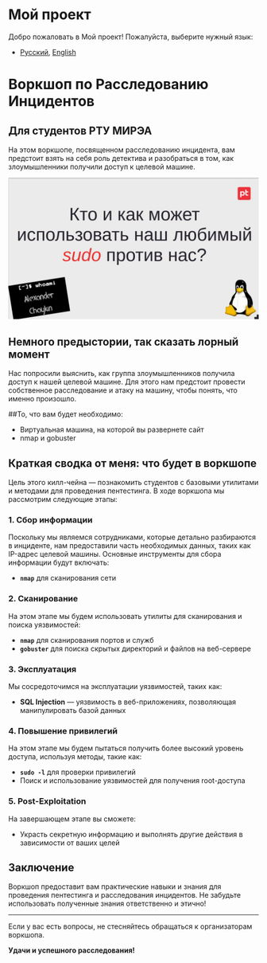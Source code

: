 # Мой проект

Добро пожаловать в Мой проект! Пожалуйста, выберите нужный язык:

- [Русский](README.md), [English](README-en.md)
# Воркшоп по Расследованию Инцидентов

## Для студентов РТУ МИРЭА

На этом воркшопе, посвященном расследованию инцидента, вам предстоит взять на себя роль детектива и разобраться в том, как злоумышленники получили доступ к целевой машине.

![KILL_CHAIN](https://github.com/MNESTRASHNO/Base_Things/blob/main/photo_2024-07-23_15-32-20.jpg?raw=true)

## Немного предыстории, так сказать лорный момент

Нас попросили выяснить, как группа злоумышленников получила доступ к нашей целевой машине. Для этого нам предстоит провести собственное расследование и атаку на машину, чтобы понять, что именно произошло.

##То, что вам будет необходимо:
- Виртуальная машина, на которой вы развернете сайт
- nmap и gobuster

## Краткая сводка от меня: что будет в воркшопе

Цель этого килл-чейна — познакомить студентов с базовыми утилитами и методами для проведения пентестинга. В ходе воркшопа мы рассмотрим следующие этапы:

### 1. Сбор информации

Поскольку мы являемся сотрудниками, которые детально разбираются в инциденте, нам предоставили часть необходимых данных, таких как IP-адрес целевой машины. Основные инструменты для сбора информации будут включать:

- **`nmap`** для сканирования сети

### 2. Сканирование

На этом этапе мы будем использовать утилиты для сканирования и поиска уязвимостей:

- **`nmap`** для сканирования портов и служб
- **`gobuster`** для поиска скрытых директорий и файлов на веб-сервере

### 3. Эксплуатация

Мы сосредоточимся на эксплуатации уязвимостей, таких как:

- **SQL Injection** — уязвимость в веб-приложениях, позволяющая манипулировать базой данных

### 4. Повышение привилегий

На этом этапе мы будем пытаться получить более высокий уровень доступа, используя методы, такие как:

- **`sudo -l`** для проверки привилегий
- Поиск и использование уязвимостей для получения root-доступа

### 5. Post-Exploitation

На завершающем этапе вы сможете:

- Украсть секретную информацию и выполнять другие действия в зависимости от ваших целей

## Заключение

Воркшоп предоставит вам практические навыки и знания для проведения пентестинга и расследования инцидентов. Не забудьте использовать полученные знания ответственно и этично!

---

Если у вас есть вопросы, не стесняйтесь обращаться к организаторам воркшопа.

**Удачи и успешного расследования!**
